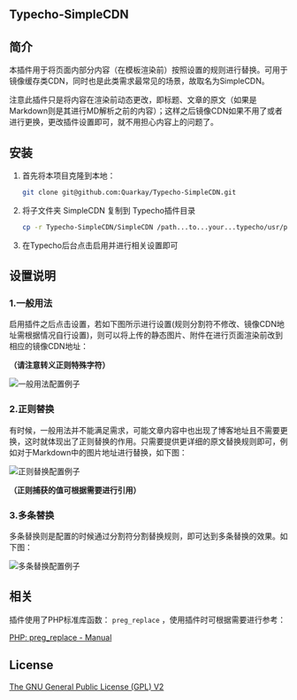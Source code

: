 Typecho-SimpleCDN
----

## 简介

本插件用于将页面内部分内容（在模板渲染前）按照设置的规则进行替换。可用于镜像缓存类CDN，同时也是此类需求最常见的场景，故取名为SimpleCDN。

注意此插件只是将内容在渲染前动态更改，即标题、文章的原文（如果是Markdown则是其进行MD解析之前的内容）；这样之后镜像CDN如果不用了或者进行更换，更改插件设置即可，就不用担心内容上的问题了。

## 安装

1. 首先将本项目克隆到本地：

    ```bash
    git clone git@github.com:Quarkay/Typecho-SimpleCDN.git
    ```

2. 将子文件夹 SimpleCDN 复制到 Typecho插件目录

    ```bash
    cp -r Typecho-SimpleCDN/SimpleCDN /path...to...your...typecho/usr/plugins/
    ```
3. 在Typecho后台点击启用并进行相关设置即可

## 设置说明

### 1.一般用法

启用插件之后点击设置，若如下图所示进行设置(规则分割符不修改、镜像CDN地址需根据情况自行设置)，则可以将上传的静态图片、附件在进行页面渲染前改到相应的镜像CDN地址：

**（请注意转义正则特殊字符）**

<img src="https://github.com/Quarkay/SimpleCDN/blob/master/example.png?raw=true" alt="一般用法配置例子">

### 2.正则替换

有时候，一般用法并不能满足需求，可能文章内容中也出现了博客地址且不需要更换，这时就体现出了正则替换的作用。只需要提供更详细的原文替换规则即可，例如对于Markdown中的图片地址进行替换，如下图：

<img src="https://github.com/Quarkay/SimpleCDN/blob/master/reg_example.png?raw=true" alt="正则替换配置例子">

**（正则捕获的值可根据需要进行引用）**

### 3.多条替换

多条替换则是配置的时候通过分割符分割替换规则，即可达到多条替换的效果。如下图：

<img src="https://github.com/Quarkay/SimpleCDN/blob/master/multi_example.png?raw=true" alt="多条替换配置例子">

## 相关

插件使用了PHP标准库函数： `preg_replace` ，使用插件时可根据需要进行参考：

<a href="http://php.net/manual/en/function.preg-replace.php" target="_blank">PHP: preg_replace - Manual</a>

## License

<a href="https://github.com/Quarkay/Typecho-SimpleCDN/blob/master/LICENSE.txt">The GNU General Public License (GPL) V2</a>
